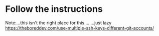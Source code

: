 # Follow the instructions
Note:...this isn't the right place for this ...
...just lazy
https://theboreddev.com/use-multiple-ssh-keys-different-git-accounts/